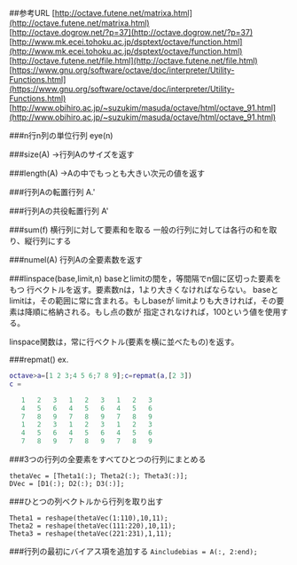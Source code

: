 ##参考URL
[http://octave.futene.net/matrixa.html](http://octave.futene.net/matrixa.html)</br>
[http://octave.dogrow.net/?p=37](http://octave.dogrow.net/?p=37)</br>
[http://www.mk.ecei.tohoku.ac.jp/dsptext/octave/function.html](http://www.mk.ecei.tohoku.ac.jp/dsptext/octave/function.html)<br>
[http://octave.futene.net/file.html](http://octave.futene.net/file.html)</br>
[https://www.gnu.org/software/octave/doc/interpreter/Utility-Functions.html](https://www.gnu.org/software/octave/doc/interpreter/Utility-Functions.html)</br>
[http://www.obihiro.ac.jp/~suzukim/masuda/octave/html/octave_91.html](http://www.obihiro.ac.jp/~suzukim/masuda/octave/html/octave_91.html)</br>

###n行n列の単位行列
eye(n)

###size(A)
→行列Aのサイズを返す

###length(A)
→Aの中でもっとも大きい次元の値を返す

###行列Aの転置行列
A.'

###行列Aの共役転置行列
A'

###sum(f)
横行列に対して要素和を取る
一般の行列に対しては各行の和を取り、縦行列にする

###numel(A)
行列Aの全要素数を返す

###linspace(base,limit,n)
baseとlimitの間を，等間隔でn個に区切った要素をもつ 行ベクトルを返す。要素数nは，1より大きくなければならない。 baseとlimitは，その範囲に常に含まれる。もしbaseが limitよりも大きければ，その要素は降順に格納される。もし点の数が 指定されなければ，100という値を使用する。

linspace関数は，常に行ベクトル(要素を横に並べたもの)を返す。

###repmat()
ex.

```octave:repmat.m
octave>a=[1 2 3;4 5 6;7 8 9];c=repmat(a,[2 3])
c =

   1   2   3   1   2   3   1   2   3
   4   5   6   4   5   6   4   5   6
   7   8   9   7   8   9   7   8   9
   1   2   3   1   2   3   1   2   3
   4   5   6   4   5   6   4   5   6
   7   8   9   7   8   9   7   8   9
```

###3つの行列の全要素をすべてひとつの行列にまとめる

```
thetaVec = [Theta1(:); Theta2(:); Theta3(:)];
DVec = [D1(:); D2(:); D3(:)];
```

###ひとつの列ベクトルから行列を取り出す

```
Theta1 = reshape(thetaVec(1:110),10,11);
Theta2 = reshape(thetaVec(111:220),10,11);
Theta3 = reshape(thetaVec(221:231),1,11);
```

###行列の最初にバイアス項を追加する
`Aincludebias = A(:, 2:end);`